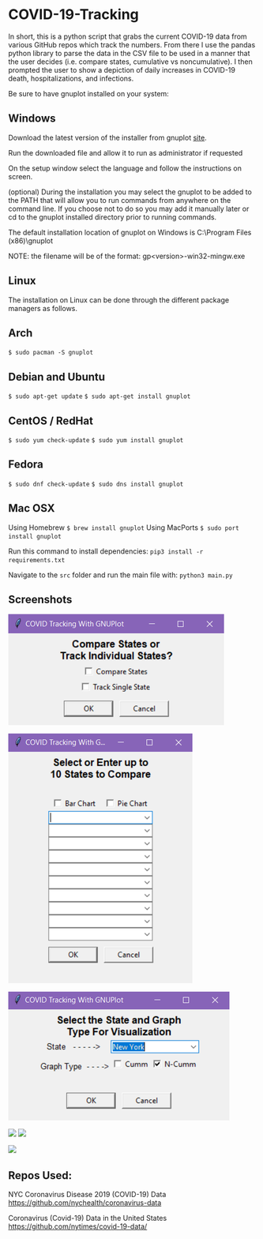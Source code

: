 # COVID-19-Tracking

In short, this is a python script that grabs the current COVID-19 data from various GitHub repos which track the numbers. From there I use the pandas python library to parse the data in the CSV file to be used in a manner that the user decides (i.e. compare states, cumulative vs noncumulative). I then prompted the user to show a depiction of daily increases in COVID-19 death, hospitalizations, and infections.

Be sure to have gnuplot installed on your system:

## Windows
Download the latest version of the installer from gnuplot [site](https://sourceforge.net/projects/gnuplot/files/gnuplot/).

Run the downloaded file and allow it to run as administrator if requested

On the setup window select the language and follow the instructions on screen.

(optional) During the installation you may select the gnuplot to be added to the PATH that will allow you to run commands from anywhere on the command line. If you choose not to do so you may add it manually later or cd to the gnuplot installed directory prior to running commands.

The default installation location of gnuplot on Windows is C:\Program Files (x86)\gnuplot

NOTE: the filename will be of the format: gp\<version\>-win32-mingw.exe

## Linux
The installation on Linux can be done through the different package managers as follows.

## Arch
`$ sudo pacman -S gnuplot`

## Debian and Ubuntu
`$ sudo apt-get update`
`$ sudo apt-get install gnuplot`

## CentOS / RedHat
`$ sudo yum check-update`
`$ sudo yum install gnuplot`

## Fedora
`$ sudo dnf check-update`
`$ sudo dns install gnuplot`

## Mac OSX
Using Homebrew
`$ brew install gnuplot`
Using MacPorts
`$ sudo port install gnuplot`


Run this command to install dependencies:
`pip3 install -r requirements.txt`

Navigate to the `src` folder and run the main file with:
`python3 main.py`

## Screenshots

![](main_dialog.png)

![](compare_dialog.png)

![](input_dialog.png)

![](graph_noncumm_scatter_example.gif) ![](graph_cumm_scatter_example.gif)

![](graph_noncumm_histogram_example.gif)

## Repos Used:

NYC Coronavirus Disease 2019 (COVID-19) Data
https://github.com/nychealth/coronavirus-data

Coronavirus (Covid-19) Data in the United States
https://github.com/nytimes/covid-19-data/
